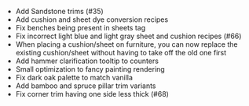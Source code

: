 - Add Sandstone trims (#35)
- Add cushion and sheet dye conversion recipes
- Fix benches being present in sheets tag
- Fix incorrect light blue and light gray sheet and cushion recipes (#66)
- When placing a cushion/sheet on furniture, you can now replace the existing cushion/sheet without having to take off
  the old one first
- Add hammer clarification tooltip to counters
- Small optimization to fancy painting rendering
- Fix dark oak palette to match vanilla
- Add bamboo and spruce pillar trim variants
- Fix corner trim having one side less thick (#68)